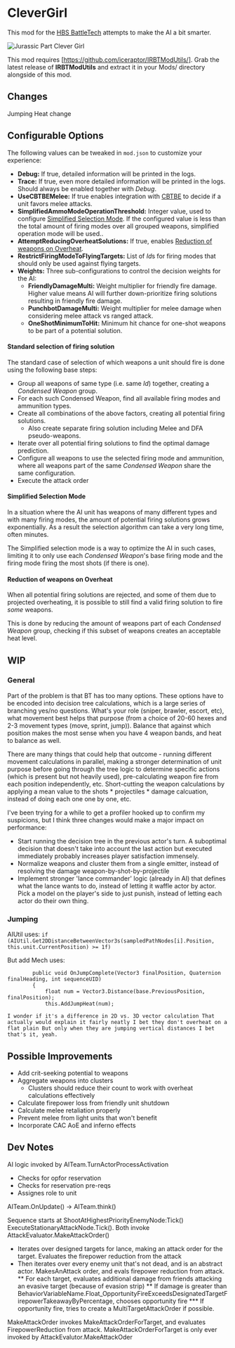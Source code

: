 
# CleverGirl

This mod for the [HBS BattleTech](http://battletechgame.com/) attempts to make the AI a bit smarter.

![Jurassic Part Clever Girl](clever-girl-5b1b38.jpg)



This mod requires [https://github.com/iceraptor/IRBTModUtils/]. Grab the latest release of __IRBTModUtils__ and extract it in your Mods/ directory alongside of this mod.

## Changes

Jumping Heat change



## Configurable Options

The following values can be tweaked in `mod.json` to customize your experience:
* **Debug:** If true, detailed information will be printed in the logs.
* **Trace:** If true, even more detailed information will be printed in the logs. Should always be enabled together with *Debug*.
* **UseCBTBEMelee:** If true enables integration with [CBTBE](https://github.com/BattletechModders/CBTBehaviorsEnhanced) to decide if a unit favors melee attacks.
* **SimplifiedAmmoModeOperationThreshold:** Integer value, used to configure [Simplified Selection Mode](#simplified-selection-mode). If the configured value is less than the total amount of firing modes over all grouped weapons, simplified operation mode will be used..
* **AttemptReducingOverheatSolutions:** If true, enables [Reduction of weapons on Overheat](#reduction-of-weapons-on-overheat).
* **RestrictFiringModeToFlyingTargets:** List of *Id*s for firing modes that should only be used against flying targets. 
* **Weights:** Three sub-configurations to control the decision weights for the AI:
	* **FriendlyDamageMulti:** Weight multiplier for friendly fire damage. Higher value means AI will further down-prioritize firing solutions resulting in friendly fire damage.
	* **PunchbotDamageMulti:** Weight multiplier for melee damage when considering melee attack vs ranged attack.
	* **OneShotMinimumToHit:** Minimum hit chance for one-shot weapons to be part of a potential solution.
	
#### Standard selection of firing solution
The standard case of selection of which weapons a unit should fire is done using the following base steps:
* Group all weapons of same type (i.e. same *Id*) together, creating a *Condensed Weapon* group.
* For each such Condensed Weapon, find all available firing modes and ammunition types.
* Create all combinations of the above factors, creating all potential firing solutions.
	* Also create separate firing solution including Melee and DFA pseudo-weapons.
* Iterate over all potential firing solutions to find the optimal damage prediction.
* Configure all weapons to use the selected firing mode and ammunition, where all weapons part of the same *Condensed Weapon* share the same configuration.
* Execute the attack order

#### Simplified Selection Mode
In a situation where the AI unit has weapons of many different types and with many firing modes, the amount of potential firing solutions grows exponentially. As a result the selection algorithm can take a very long time, often minutes.

The Simplified selection mode is a way to optimize the AI in such cases, limiting it to only use each *Condensed Weapon*'s base firing mode and the firing mode firing the most shots (if there is one).

#### Reduction of weapons on Overheat
When all potential firing solutions are rejected, and some of them due to projected overheating, it is possible to still find a valid firing solution to fire *some* weapons.

This is done by reducing the amount of weapons part of each *Condensed Weapon* group, checking if this subset of weapons creates an acceptable heat level.

## WIP

### General
Part of the problem is that BT has too many options. These options have to be encoded into decision tree calculations, which is a large series of branching yes/no questions. What's your role (sniper, brawler, escort, etc), what movement best helps that purpose (from a choice of 20-60 hexes and 2-3 movement types (move, sprint, jump)). Balance that against which position makes the most sense when you have 4 weapon bands, and heat to balance as well.

There are many things that could help that outcome - running different movement calculations in parallel, making a stronger determination of unit purpose before going through the tree logic to determine specific actions (which is present but not heavily used), pre-calculating weapon fire from each position independently, etc. Short-cutting the weapon calculations by applying a mean value to the shots * projectiles * damage calcuation, instead of doing each one one by one, etc.

I've been trying for a while to get a profiler hooked up to confirm my suspicions, but I think three changes would make a major impact on performance:

* Start running the decision tree in the previous actor's turn. A suboptimal decision that doesn't take into account the last action but executed immediately probably increases player satisfaction immensely.
* Normalize weapons and cluster them from a single emitter, instead of resolving the damage weapon-by-shot-by-projectile
* Implement stronger 'lance commander' logic (already in AI) that defines what the lance wants to do, instead of letting it waffle actor by actor. Pick a model on the player's side to just punish, instead of letting each actor do their own thing.

### Jumping
AIUtil uses: `if (AIUtil.Get2DDistanceBetweenVector3s(sampledPathNodes[i].Position, this.unit.CurrentPosition) >= 1f)`

But add Mech uses: 

```
        public void OnJumpComplete(Vector3 finalPosition, Quaternion finalHeading, int sequenceUID)
        {
            float num = Vector3.Distance(base.PreviousPosition, finalPosition);
            this.AddJumpHeat(num);
```

`I wonder if it's a difference in 2D vs. 3D vector calculation
That actually would explain it fairly neatly
I bet they don't overheat on a flat plain
But only when they are jumping vertical distances
I bet that's it, yeah.`

## Possible Improvements

* Add crit-seeking potential to weapons
* Aggregate weapons into clusters
  * Clusters should reduce their count to work with overheat calculations effectively
* Calculate firepower loss from friendly unit shutdown
* Calculate melee retaliation properly 
* Prevent melee from light units that won't benefit
* Incorporate CAC AoE and inferno effects

## Dev Notes

AI logic invoked by AITeam.TurnActorProcessActivation

* Checks for opfor reservation
* Checks for reservation pre-reqs
* Assignes role to unit

AITeam.OnUpdate() -> AITeam.think()

Sequence starts at ShootAtHighestPriorityEnemyNode:Tick() ExecuteStationaryAttackNode.Tick(). Both invoke AttackEvaluator.MakeAttackOrder() 

* Iterates over designed targets for lance, making an attack order for the target. Evaluates the firepower reduction from the attack
* Then iterates over every enemy unit that's not dead, and is an abstract actor. MakesAnAttack order, and evals firepower reduction from attack.
** For each target, evaluates additional damage from friends attacking an evasive target (because of evasion strip)
** If damage is greater than BehaviorVariableName.Float_OpportunityFireExceedsDesignatedTargetFirepowerTakeawayByPercentage, chooses opportunity fire
*** If opportunity fire, tries to create a MultiTargetAttackOrder if possible.

MakeAttackOrder invokes MakeAttackOrderForTarget, and evaluates FirepowerReduction from attack. MakeAttackOrderForTarget is only ever invoked by AttackEvalutor.MakeAttackOder
